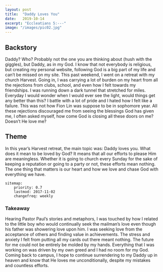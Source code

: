 ```yaml
---
layout: post
title:  "Daddy Loves You"
date:   2019-10-14
excerpt: "Eccleatians 5:---"
image: "/images/pic02.jpg"
---
```


## Backstory
Daddy? Who? Probably not the one you are thinking about (hush with the giggles), but Daddy, as in my God. I know that not everybody is religious, but creating my personal website, following God is a big part of my life and can’t be missed on my site. This past weekend, I went on a retreat with my church Harvest. Going in, I was carrying a lot of burden on my heart from all the rejections from clubs, school, and even how I felt towards my friendships. I was running down a dark tunnel that stretched for miles. Everyday I would wonder when I would ever see the light, would things get any better than this? I battle with a lot of pride and I hated how I felt like a failure. This was not how Fion Lin was suppose to be in sophomore year. All these rejections discouraged me from seeing the blessings God has given me,  I often asked myself, how come God is closing all these doors on me? Doesn’t He love me? 

## Theme
In this year’s Harvest retreat, the main topic was: Daddy loves you. What does it mean to be loved by God? It means that all our efforts to please Him are meaningless. Whether it is going to church every Sunday for the sake of keeping a reputation or going to a party or not, these efforts mean nothing. The one thing that matters is our heart and how we love and chase God with everything we have. 
```
sitemap:
    priority: 0.7
    lastmod: 2017-11-02
    changefreq: weekly
```
### Takeaway
Hearing Pastor Paul’s stories and metaphors, I was touched by how I related to the little boy who would continually seek the mailman’s love even though his father was showering love upon him. I was seeking love from the acceptance of others and finding value in achievements. The stress and anxiety I felt from putting all my cards out there meant nothing. The future for me could not be entirely be molded by my hands. Everything that I was working on was driven by my own greed and I had no room for my God. Coming back to campus, I hope to continue surrendering to my Daddy up in heaven and know that He loves me unconditionally, despite my mistakes and countless efforts.
